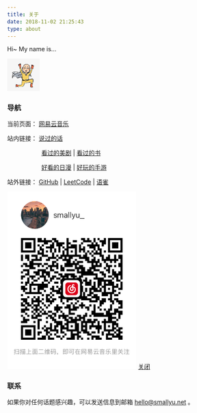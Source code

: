 ```yaml
---
title: 关于
date: 2018-11-02 21:25:43
type: about
---
```


Hi~ My name is...

<img src="img/avatar.jpg" 
  width="15%" 
  style="margin-left:0;" 
  class="no-shadow">

### 导航

<p>
  当前页面：
  <a href="#ex1" 
    class="exBtn" 
    rel="modal:open" 
    data-toggle="tooltip" 
    data-placement="bottom" 
    title="音乐的力量">网易云音乐</a>
</p>

<p>
  站内链接：
  <a href="/pages/said-before" 
    data-toggle="tooltip" 
    data-placement="bottom" 
    title="以前的信仰">说过的话</a>
</p>
<p style="margin-left:5rem;"> 
  <a href="/pages/tv-us"
    data-toggle="tooltip" 
    data-placement="bottom" 
    title="爱和正义">看过的美剧</a> 
  |
  <a href="/pages/books-read"
    data-toggle="tooltip" 
    data-placement="bottom" 
    title="">看过的书</a> 
</p>
<p style="margin-left:5rem;"> 
  <a href="/pages/tv-jp"
    data-toggle="tooltip" 
    data-placement="bottom" 
    title="">好看的日漫</a> 
  | 
  <a href="/pages/funny-game"
    data-toggle="tooltip" 
    data-placement="bottom" 
    title="">好玩的手游</a> 
</p>

<p>
  站外链接：
  <a href="https://github.com/smallyunet" 
    data-toggle="tooltip" 
    data-placement="bottom" 
    title="">GitHub</a>
  |
  <a href="https://leetcode-cn.com/u/smallyu/" 
    data-toggle="tooltip" 
    data-placement="bottom" 
    title="">LeetCode</a>
  |
  <a href="https://www.yuque.com/smallyu" 
    data-toggle="tooltip" 
    data-placement="bottom" 
    title="">语雀</a>
</p>

<div id="ex1" class="modal">
  <img src="img/music.jpg" width="60%" class="no-shadow">
  <a href="#" rel="modal:close">关闭</a>
</div>

<script>
$(".exBtn").click(function() {
  $(this).modal({
    escapeClose: true,
    clickClose: true,
    showClose: true,
    fadeDuration: 100
  });
  return false
})
</script>

### 联系

如果你对任何话题感兴趣，可以发送信息到邮箱 hello@smallyu.net 。

